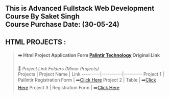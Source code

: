 ## This is Advanced Fullstack Web Development Course By Saket Singh<br> Course Purchase Date: (30-05-24)


## HTML PROJECTS :
>#### :arrow_right: Html Project Application Form [Palintir Technology](https://jobs.lever.co/palantir/d5ee2dda-9865-4602-8e30-7a9250ea5c5b/apply) Original Link
>:yellow_heart: _Project Link Folders (Minor Projects)_<br>
>Projects | Project Name | Link
>---------|----------|---------
 >Project 1 | Pallintir Registration Form | :arrow_right:[Click Here](https://github.com/DeepakKumarDKN/Mern-Stack-By-Saket-Singh/tree/main/Projects/1st%20HTML%20Project)
 >Project 2 | Table | :arrow_right:[Click Here](https://github.com/DeepakKumarDKN/Mern-Stack-By-Sanket-Singh-And-Riya-Bansal/tree/main/Projects/2nd%20HTML%20Project)
 >Project 3 | Registration Form | :arrow_right:[Click Here](https://github.com/DeepakKumarDKN/Mern-Stack-By-Sanket-Singh-And-Riya-Bansal/tree/main/Projects/3rd%20HTML%20Project)